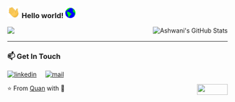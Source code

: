 ### <img src="https://github.com/SatYu26/SatYu26/blob/master/Assets/Hi.gif" width="29px"> Hello world!&nbsp;<img src="https://github.com/SatYu26/SatYu26/blob/master/Assets/Earth.gif" width="24px">

<a href="https://github.com/brianpolanco25">
  <img src="https://github-readme-stats.vercel.app/api/top-langs/?username=brianpolanco25&theme=radical&hide=glsl,python" />
</a>

<img align="right" src="https://github-readme-stats.vercel.app/api?username=brianpolanco25&&show_icons=true&theme=radical&line_height=27&v=5" alt="Ashwani's GitHub Stats" />

 ---
### 📫 Get In Touch
<!--[![LinkedIn](https://www.vectorlogo.zone/logos/linkedin/linkedin-icon.svg "quan-le-5932b8160")](https://www.linkedin.com/in/quan-le-5932b8160/)-->
<a href="https://www.linkedin.com/in/briannys-mendez-polanco-60061018b/"><img src="https://www.vectorlogo.zone/logos/linkedin/linkedin-icon.svg" width="30px" alt="linkedin"></a>
&nbsp; &nbsp;
<a href="mailto:brianpolancodisenos@gmail.com"><img src="https://www.vectorlogo.zone/logos/gmail/gmail-icon.svg" width="30px" alt="mail"></a> 
&nbsp; &nbsp;
 
⭐️ From [Quan](https://github.com/brianpolanco25) with :sparkling_heart: 
<img align="right" width="70" height="25" src="https://visitor-badge.glitch.me/badge?page_id=brianpolanco25.brianpolanco250">

<!--
**brianpolanco25/brianpolanco25** is a ✨ _special_ ✨ repository because its `README.md` (this file) appears on your GitHub profile.

Here are some ideas to get you started:

- 🔭 I’m currently working on ...
- 🌱 I’m currently learning ...
- 👯 I’m looking to collaborate on ...
- 🤔 I’m looking for help with ...
- 💬 Ask me about ...
- 📫 How to reach me: ...
- 😄 Pronouns: ...
- ⚡ Fun fact: ...
-->

